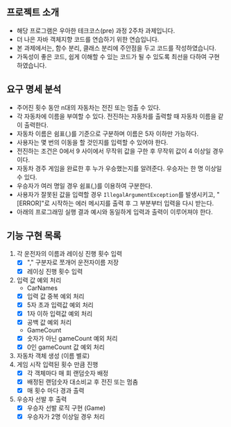 ## 프로젝트 소개
- 해당 프로그램은 우아한 테크코스(pre) 과정 2주차 과제입니다.
- 더 나은 자바 객체지향 코드를 연습하기 위한 연습입니다.
- 본 과제에서는, 함수 분리, 클래스 분리에 주안점을 두고 코드를 작성하였습니다.
- 가독성이 좋은 코드, 쉽게 이해할 수 있는 코드가 될 수 있도록 최선을 다하여 구현하였습니다.

## 요구 명세 분석

- 주어진 횟수 동안 n대의 자동차는 전진 또는 멈출 수 있다.
- 각 자동차에 이름을 부여할 수 있다. 전진하는 자동차를 출력할 때 자동차 이름을 같이 출력한다.
- 자동차 이름은 쉼표(,)를 기준으로 구분하며 이름은 5자 이하만 가능하다.
- 사용자는 몇 번의 이동을 할 것인지를 입력할 수 있어야 한다.
- 전진하는 조건은 0에서 9 사이에서 무작위 값을 구한 후 무작위 값이 4 이상일 경우이다.
- 자동차 경주 게임을 완료한 후 누가 우승했는지를 알려준다. 우승자는 한 명 이상일 수 있다.
- 우승자가 여러 명일 경우 쉼표(,)를 이용하여 구분한다.
- 사용자가 잘못된 값을 입력할 경우 `IllegalArgumentException`를 발생시키고, "[ERROR]"로 시작하는 에러 메시지를 출력 후 그 부분부터 입력을 다시 받는다.
- 아래의 프로그래밍 실행 결과 예시와 동일하게 입력과 출력이 이루어져야 한다.

## 기능 구현 목록
1. 각 운전자의 이름과 레이싱 진행 횟수 입력
    - [x] "," 구분자로 쪼개어 운전자이름 저장
    - [x] 레이싱 진행 횟수 입력
2. 입력 값 예외 처리
    - CarNames
    - [x] 입력 값 중복 예외 처리
    - [x] 5자 초과 입력값 예외 처리
    - [x] 1자 이하 입력값 예외 처리
    - [x] 공백 값 예외 처리
    - GameCount
    - [x] 숫자가 아닌 gameCount 예외 처리
    - [x] 0인 gameCount 값 예외 처리
4. 자동차 객체 생성 (이름 별로)
5. 게임 시작 입력된 횟수 만큼 진행
    - [x] 각 객체마다 매 회 랜덤숫자 배정
    - [x] 배정된 랜덤숫자 대소비교 후 전진 또는 멈춤
    - [x] 매 횟수 마다 경과 출력
6. 우승자 선발 후 출력
    - [x] 우승자 선발 로직 구현 (Game)
    - [x] 우승자가 2명 이상일 경우 처리